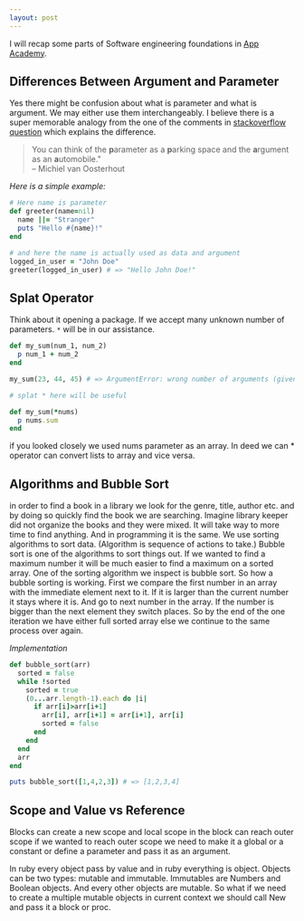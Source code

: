 ```yaml
---
layout: post
---
```

I will recap some parts of Software engineering foundations in [App Academy][app_academy].
## Differences Between Argument and Parameter

Yes there might be confusion about what is parameter and what is argument. We may
either use them interchangeably. I believe there is a super memorable analogy from the one of the 
comments in [stackoverflow question][stackoverflow_question] which explains the difference.
> You can think of the  **p**arameter as a **p**arking space and the **a**rgument as an **a**utomobile." <br>
– Michiel van Oosterhout 

*Here is a simple example:*
```rb
# Here name is parameter
def greeter(name=nil)
  name ||= "Stranger"
  puts "Hello #{name}!"
end

# and here the name is actually used as data and argument
logged_in_user = "John Doe"
greeter(logged_in_user) # => "Hello John Doe!"
```

## Splat Operator

Think about it opening a package. 
If we accept many unknown number of parameters. `*` will be in our assistance.
```rb
def my_sum(num_1, num_2)
  p num_1 + num_2
end

my_sum(23, 44, 45) # => ArgumentError: wrong number of arguments (given 3, expected 2)

# splat * here will be useful

def my_sum(*nums)
  p nums.sum
end
```
if you looked closely we used nums parameter as an array. In deed we can * operator
can convert lists to array and vice versa.

## Algorithms and Bubble Sort

in order to find a book in a library we look for the genre, title, author etc.
and by doing so quickly find the book we are searching. Imagine library keeper
did not organize the books and they were mixed. It will take way to more time to find 
anything. And in programming it is the same. We use sorting algorithms to sort data.
(Algorithm is sequence of actions to take.) Bubble sort is one of the algorithms 
to sort things out. If we wanted to find a maximum
number it will be much easier to find a maximum on a sorted array. One of the sorting 
algorithm we inspect is bubble sort. So how a bubble sorting is working. First we
 compare the first number in an array with the immediate element next to it. If it is
larger than the current number it stays where it is. And go to next number in the
array. If the number is bigger than the next element they switch places. So by the
 end of the one iteration we have either full sorted array else we continue to 
 the same process over again.

*Implementation*

```rb
def bubble_sort(arr)
  sorted = false
  while !sorted
    sorted = true
    (0...arr.length-1).each do |i|
      if arr[i]>arr[i+1]
        arr[i], arr[i+1] = arr[i+1], arr[i]
        sorted = false
      end
    end
  end
  arr
end

puts bubble_sort([1,4,2,3]) # => [1,2,3,4]
```

## Scope and Value vs Reference 

Blocks can create a new scope and local scope in the block can reach outer scope
if we wanted to reach outer scope we need to make it a global or a constant or 
define a parameter and pass it as an argument.

In ruby every object pass by value and in ruby everything is object. Objects can be
two types: mutable and immutable. Immutables are Numbers and Boolean objects.
And every other objects are mutable. So what if we need to create a multiple mutable objects
in current context we should call New and pass it a block or proc.






[app_academy]: https://open.appacademy.io/learn/full-stack-online/full-stack-online-software-engineering-foundations/
[stackoverflow_question]: https://stackoverflow.com/questions/1788923/parameter-vs-argument 